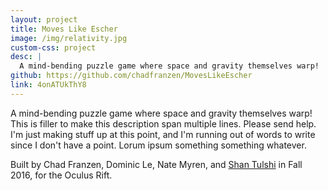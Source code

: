 ```yaml
---
layout: project
title: Moves Like Escher
image: /img/relativity.jpg
custom-css: project
desc: |
  A mind-bending puzzle game where space and gravity themselves warp!
github: https://github.com/chadfranzen/MovesLikeEscher
link: 4onATUkThY8
---
```

A mind-bending puzzle game where space and gravity themselves warp! This is filler to make this description span multiple lines. 
Please send help. I'm just making stuff up at this point, and I'm running out of words to write since I don't have a point.
Lorum ipsum something something whatever.

Built by Chad Franzen, Dominic Le, Nate Myren, and [Shan Tulshi](https://notgood.site) in Fall 2016, for the Oculus Rift.